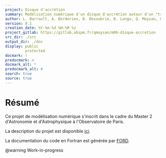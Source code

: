 ```yaml
---
project: Disque d'accrétion
summary: Modélisation numérique d'un disque d'accrétion autour d'un "trou noir"
author: L. Barrault, A. Borderies, B. Desoubrie, B. Longo, Q. Moysan, C. Tabary
version: 0.1
creation_date: %Y-%m-%d %H:%M %z
project_gitlab: https://gitlab.obspm.fr/qmoysan/m06-disque-accretion
src_dir: ./src
output_dir: ./doc
display: public
         protected
docmark: !
predocmark: >
docmark_alt: *
predocmark_alt: #
search: true
source: true
---
```


Résumé
================================

Ce projet de modélisation numérique s'inscrit dans le cadre du Master 2 d'Astronomie et d'Astrophysique à l'Observatoire de Paris.

La description du projet est disponible [ici].

La documentation du code en Fortran est générée par [FORD].

@warning Work-in-progress

[ici]: https://gitlab.obspm.fr/qmoysan/m06-disque-accretion/-/blob/main/disk.pdf
[FORD]: https://github.com/Fortran-FOSS-Programmers/ford#readme